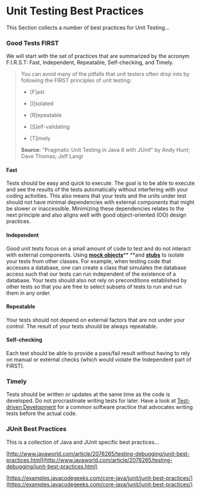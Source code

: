 # Unit Testing Best Practices

This Section collects a number of best practices for Unit Testing...

### Good Tests FIRST

We will start with the set of practices that are summarized by the acronym F.I.R.S.T: Fast, Independent, Repeatable, Self-checking, and Timely.

> You can avoid many of the pitfalls that unit testers often drop into by following the FIRST principles of unit testing:
>
> * \[F\]ast
>
> * \[I\]solated
>
> * \[R\]epeatable
>
> * \[S\]elf-validating
>
> * \[T\]imely
>
> **Source**: "Pragmatic Unit Testing in Java 8 with JUnit" by Andy Hunt; Dave Thomas; Jeff Langr

#### Fast 
Tests should be easy and quick to execute. The goal is to be able to execute and see the results of the tests automatically without interfering with your coding activities. 
This also means that your tests and the units under test should not have minimal dependencies with external components that might be slower or inaccessible. Minimizing these dependencies relates to the next principle and also aligns well with good object-oriented (OO) design practices.

#### Independent 
Good unit tests focus on a small amount of code to test and do not interact with external components. Using [**mock objects**](https://en.wikipedia.org/wiki/Mock_object)** **and [**stubs**](https://en.wikipedia.org/wiki/Test_stub) to isolate your tests from other classes. For example, when testing code that accesses a database, one can create a class that simulates the database access such that our tests can run independent of the existence of a database. 
Your tests should also not rely on preconditions established by other tests so that you are free to select subsets of tests to run and run them in any order. 
 
#### Repeatable
Your tests should not depend on external factors that are not under your control. The result of your tests should be always repeatable.

#### Self-checking
Each test should be able to provide a pass/fail result without having to rely on manual or external checks (which would violate the Independent part of FIRST).

### Timely
Tests should be written or updates at the same time as the code is developed. Do not procrastinate writing tests for later. Have a look at [Test-driven Development](https://en.wikipedia.org/wiki/Test-driven_development) for a common software practice that advocates writing tests before the actual code.


### JUnit Best Practices

This is a collection of Java and JUnit specific best practices...

[http://www.javaworld.com/article/2076265/testing-debugging/junit-best-practices.html](http://www.javaworld.com/article/2076265/testing-debugging/junit-best-practices.html)

[https://examples.javacodegeeks.com/core-java/junit/junit-best-practices/](https://examples.javacodegeeks.com/core-java/junit/junit-best-practices/)

